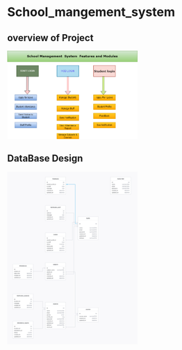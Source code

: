 # School_mangement_system


## overview of Project

<img
  src="https://github.com/rafiqul0396/School_mangement_system/blob/main/FeaturesAndModules.png"
  alt="Alt text"
  title="Optional title"
  style="display: inline-block; margin: 0 auto; max-width: 300px">



## DataBase Design 
<img
  src="https://github.com/rafiqul0396/School_mangement_system/blob/main/diagram%20(1).png"
  alt="Alt text"
  title="Optional title"
  style="display: inline-block; margin: 0 auto; max-width: 300px">
